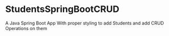 # StudentsSpringBootCRUD
A Java Spring Boot App With proper styling to add Students and add CRUD Operations on them
